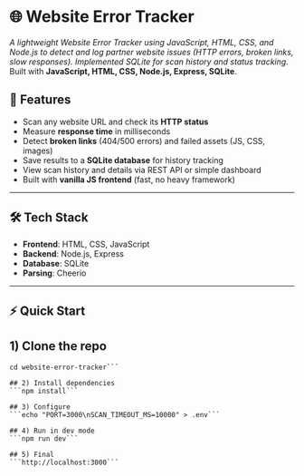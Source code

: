 # 🌐 Website Error Tracker  

*A lightweight Website Error Tracker using JavaScript, HTML, CSS, and Node.js to detect and log partner website issues (HTTP errors, broken links, slow responses). Implemented SQLite for scan history and status tracking.*
Built with **JavaScript, HTML, CSS, Node.js, Express, SQLite**.  


## 🚀 Features  
-  Scan any website URL and check its **HTTP status**  
-  Measure **response time** in milliseconds  
-  Detect **broken links** (404/500 errors) and failed assets (JS, CSS, images)  
-  Save results to a **SQLite database** for history tracking  
-  View scan history and details via REST API or simple dashboard  
-  Built with **vanilla JS frontend** (fast, no heavy framework)  

---

## 🛠️ Tech Stack  
- **Frontend**: HTML, CSS, JavaScript  
- **Backend**: Node.js, Express  
- **Database**: SQLite  
- **Parsing**: Cheerio  

---
## ⚡ Quick Start  


## 1) Clone the repo
```git clone https://github.com/<username>/website-error-tracker.git
cd website-error-tracker```

## 2) Install dependencies
```npm install```

## 3) Configure
```echo "PORT=3000\nSCAN_TIMEOUT_MS=10000" > .env```

## 4) Run in dev mode
```npm run dev```

## 5) Final
```http://localhost:3000```

